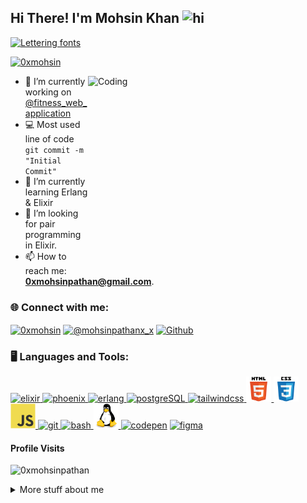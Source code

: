 ## Hi There! I'm Mohsin Khan <img src="https://user-images.githubusercontent.com/1303154/88677602-1635ba80-d120-11ea-84d8-d263ba5fc3c0.gif" width="28px" height="28px" alt="hi">

<a href="https://www.fontspace.com/category/lettering"><img src="https://see.fontimg.com/api/renderfont4/RpZmW/eyJyIjoiZnMiLCJoIjoyOCwidyI6MTEwMCwiZnMiOjI1LCJmZ2MiOiIjRTNFQ0U5IiwiYmdjIjoiIzI1MjkyOCIsInQiOjF9/SSdtIGFzcGlyaW5nIGEgZnVsbCBzdGFjayBkZXZlbG9wZXIgZnJvbSBJbmRpYSB3aXRoIGJpZyBkcmVhbXMgb2YgYmVjb21pbmcgYSBzb2Z0d2FyZSBlbmdpbmVlcmluZyBzdXBlcnN0YXIu/craglland.png" alt="Lettering fonts"></a>


<p align="left"> <a href="https://twitter.com/0xmohsin" target="blank"><img src="https://img.shields.io/twitter/follow/0xmohsin?logo=twitter&style=for-the-badge" alt="0xmohsin" /></a> </p>

 <img align="right" alt="Coding" width="380" height="320" src="https://media0.giphy.com/media/v1.Y2lkPTc5MGI3NjExZWNkYmVkMmNlNmI5YzhkYWNkZWM5ZGI2OTJmODM0ODI3MWNkZTQyZCZjdD1z/mAZf4H4Pi0wwlj3ZAw/giphy.gif">

- 🔭 I’m currently working on <a href="https://github.com/0xmohsinpathan/Muscle-Mind">@fitness_web_application</a>
- :computer: Most used line of code `git commit -m "Initial Commit"`
- 🌱 I’m currently learning Erlang & Elixir
- 🤔 I’m looking for pair programming in Elixir.
- 📫 How to reach me: **0xmohsinpathan@gmail.com**.



<h3 align="left">🌐 Connect with me:</h3>
<p align="left">
<a href="https://twitter.com/0xmohsin" target="blank"><img align="center" src="https://raw.githubusercontent.com/rahuldkjain/github-profile-readme-generator/master/src/images/icons/Social/twitter.svg" alt="0xmohsin" height="30" width="40" /></a>
<a href="https://instagram.com/mohsinpathanx_x" target="blank"><img align="center" src="https://raw.githubusercontent.com/rahuldkjain/github-profile-readme-generator/master/src/images/icons/Social/instagram.svg" alt="@mohsinpathanx_x" height="30" width="40" /></a>
<a href="https://dsc.bio/0xmohsin" target="blank"><img align="center" src="https://raw.githubusercontent.com/rahuldkjain/github-profile-readme-generator/master/src/images/icons/Social/discord.svg" alt="Github" height="30" width="40" /></a>
</p>



<h3 align="left">🖥️ Languages and Tools:</h3>
<p align="left"> <a href="https://elixir-lang.org" target="_blank" rel="noreferrer"> <img src="https://railsware.com/blog/wp-content/uploads/2016/08/Important-overhaul-Elixir.png" alt="elixir" width="40" height="40"/> </a> <a href="https://www.phoenixframework.org" target="_blank" rel="noreferrer"> <img src="https://www.phoenixframework.org/images/blog/14-released-b45b2d29b260dbacc427976a72c78535.png?vsn=d" alt="phoenix" width="40" height="40"/> </a> <a href="https://www.erlang.org/" target="_blank" rel="noreferrer"> <img src="https://www.vectorlogo.zone/logos/erlang/erlang-official.svg" alt="erlang" width="40" height="40"/> </a>
<a href="https://www.postgresql.org/"> <img height="40" src="https://img.icons8.com/color/48/null/postgreesql.png" alt="postgreSQL"/> </a>
 <a href="https://tailwindcss.com/"> <img height="40" src="https://www.wappalyzer.com/images/icons/tailwindcss.svg" alt="tailwindcss"/> </a>
<a href="https://www.w3schools.com/html/default.asp" target="_blank" rel="noreferrer"> <img src="https://raw.githubusercontent.com/devicons/devicon/master/icons/html5/html5-original-wordmark.svg" alt="html5" width="40" height="40"/> </a> <a href="https://www.w3schools.com/css/" target="_blank" rel="noreferrer"> <img src="https://raw.githubusercontent.com/devicons/devicon/master/icons/css3/css3-original-wordmark.svg" alt="css3" width="40" height="40"/> </a> <a href="https://developer.mozilla.org/en-US/docs/Web/JavaScript" target="_blank" rel="noreferrer"> <img src="https://raw.githubusercontent.com/devicons/devicon/master/icons/javascript/javascript-original.svg" alt="javascript" width="40" height="40"/> </a> <a href="https://git-scm.com/" target="_blank" rel="noreferrer"> <img src="https://www.vectorlogo.zone/logos/git-scm/git-scm-icon.svg" alt="git" width="40" height="40"/> </a> <a href="https://www.gnu.org/software/bash/" target="_blank" rel="noreferrer"> <img src="https://th.bing.com/th/id/R.fbf9698bf59467fe2c425137845236e4?rik=OlVUcLGItQyh9w&riu=http%3a%2f%2falemani.com%2fwp-content%2fuploads%2f2015%2f03%2fTerminal-icon.png&ehk=9m%2bhnYcpnrUNfC%2fRJw0WidLxBM33uFHkWwV4lkgW2x8%3d&risl=&pid=ImgRaw&r=0" alt="bash" width="40" height="40"/> </a> <a href="https://www.linux.org/" target="_blank" rel="noreferrer"> <img src="https://raw.githubusercontent.com/devicons/devicon/master/icons/linux/linux-original.svg" alt="linux" width="40" height="40"/> </a> <a href="https://codepen.io/0xmohsin" target="_blank" rel="noreferrer"><img src="https://raw.githubusercontent.com/rahuldkjain/github-profile-readme-generator/master/src/images/icons/Social/codepen.svg" alt="codepen" height="40" width="40" /></a> <a href="https://www.figma.com/" target="_blank" rel="noreferrer"> <img src="https://www.vectorlogo.zone/logos/figma/figma-icon.svg" alt="figma" width="40" height="40"/> </a> </p>



#### Profile Visits 

<p> <img src="https://komarev.com/ghpvc/?username=0xmohsinpathan&label=Profile%20views&color=0e75b6&style=flat" alt="0xmohsinpathan" /> </p>

<details>
<summary>
  More stuff about me
</summary>
  <br >
 
 <a href="https://www.fontspace.com/category/cursive"><img align="center" src="https://see.fontimg.com/api/renderfont4/GOqKG/eyJyIjoiZnMiLCJoIjozOSwidyI6MTEwMCwiZnMiOjM1LCJmZ2MiOiIjNzNEM0IyIiwiYmdjIjoiI0M0RUZFQyIsInQiOjF9/IkZpbmQgaW50ZXJlc3RpbmcgdGhpbmdzIHRvIHdvcmsgb24gYW5kIHdvcmsgb24gdGhlbSBldmVuIGlmIHRoZXkgYXJlIGhhcmQi/honeybutter-script.png" alt="Cursive fonts"></a>
 
 <p align="left"> 𝙳𝚒𝚍 𝚢𝚘𝚞 𝚔𝚗𝚘𝚠 𝚝𝚑𝚊𝚝 𝚍𝚎𝚜𝚙𝚒𝚝𝚎 𝚌𝚘𝚖𝚒𝚗𝚐 𝚏𝚛𝚘𝚖 𝚊 𝚌𝚘𝚖𝚖𝚎𝚛𝚌𝚎 𝚋𝚊𝚌𝚔𝚐𝚛𝚘𝚞𝚗𝚍, 𝚋𝚞𝚝 𝚖𝚢 𝚝𝚛𝚞𝚎 𝚙𝚊𝚜𝚜𝚒𝚘𝚗 𝚕𝚒𝚎𝚜 𝚒𝚗 𝚙𝚛𝚘𝚐𝚛𝚊𝚖𝚖𝚒𝚗𝚐. 𝙾𝚟𝚎𝚛 𝚝𝚑𝚎 𝚙𝚊𝚜𝚝 𝚝𝚠𝚘 𝚢𝚎𝚊𝚛𝚜, 𝙸'𝚟𝚎 𝚑𝚘𝚗𝚎𝚍 𝚖𝚢 𝚙𝚛𝚘𝚐𝚛𝚊𝚖𝚖𝚒𝚗𝚐 𝚜𝚔𝚒𝚕𝚕𝚜 𝚝𝚑𝚛𝚘𝚞𝚐𝚑 𝚋𝚘𝚝𝚑 𝚏𝚘𝚛𝚖𝚊𝚕 𝚎𝚍𝚞𝚌𝚊𝚝𝚒𝚘𝚗 𝚊𝚗𝚍 𝚑𝚊𝚗𝚍𝚜-𝚘𝚗 𝚎𝚡𝚙𝚎𝚛𝚒𝚎𝚗𝚌𝚎. 𝙸𝚗 𝚖𝚢 𝚏𝚛𝚎𝚎 𝚝𝚒𝚖𝚎, 𝚢𝚘𝚞'𝚕𝚕 𝚘𝚏𝚝𝚎𝚗 𝚏𝚒𝚗𝚍 𝚖𝚎 𝚒𝚗 𝚝𝚑𝚎 𝚐𝚢𝚖 𝚘𝚛 𝚌𝚘𝚍𝚒𝚗𝚐 𝚊𝚠𝚊𝚢 𝚘𝚗 𝚊 𝚙𝚎𝚛𝚜𝚘𝚗𝚊𝚕 𝚙𝚛𝚘𝚓𝚎𝚌𝚝. 𝙸 𝚕𝚘𝚟𝚎 𝚝𝚑𝚎 𝚌𝚑𝚊𝚕𝚕𝚎𝚗𝚐𝚎 𝚘𝚏 𝚜𝚘𝚕𝚟𝚒𝚗𝚐 𝚙𝚛𝚘𝚋𝚕𝚎𝚖𝚜 𝚝𝚑𝚛𝚘𝚞𝚐𝚑 𝚌𝚘𝚍𝚎, 𝚊𝚗𝚍 𝙸'𝚖 𝚊𝚕𝚠𝚊𝚢𝚜 𝚕𝚘𝚘𝚔𝚒𝚗𝚐 𝚏𝚘𝚛 𝚗𝚎𝚠 𝚌𝚑𝚊𝚕𝚕𝚎𝚗𝚐𝚎𝚜 𝚊𝚗𝚍 𝚠𝚊𝚢𝚜 𝚝𝚘 𝚎𝚡𝚙𝚊𝚗𝚍 𝚖𝚢 𝚜𝚔𝚒𝚕𝚕𝚜. 𝙼𝚢 𝚍𝚒𝚟𝚎𝚛𝚜𝚎 𝚒𝚗𝚝𝚎𝚛𝚎𝚜𝚝𝚜 𝚊𝚗𝚍 𝚎𝚡𝚙𝚎𝚛𝚒𝚎𝚗𝚌𝚎𝚜 𝚑𝚊𝚟𝚎 𝚝𝚊𝚞𝚐𝚑𝚝 𝚖𝚎 𝚝𝚑𝚊𝚝 𝚢𝚘𝚞 𝚗𝚎𝚟𝚎𝚛 𝚔𝚗𝚘𝚠 𝚠𝚑𝚎𝚛𝚎 𝚢𝚘𝚞𝚛 𝚙𝚊𝚜𝚜𝚒𝚘𝚗𝚜 𝚖𝚊𝚢 𝚝𝚊𝚔𝚎 𝚢𝚘𝚞! </p>    
 
 
  
 <details> 
 <summary> 
 📊 Github Stats :
  </summary>
   <br > 
   
 <p>&nbsp;<img align="center" src="https://github-readme-stats.vercel.app/api?username=0xmohsinpathan&show_icons=true&locale=en" alt="0xmohsinpathan" /></p> 
   
</details>
 
  <details> 
 <summary> 
 ⏳ Most Used Languages :
  </summary>
   <br >  
    
<p><img align="left" src="https://github-readme-stats.vercel.app/api/top-langs?username=0xmohsinpathan&show_icons=true&locale=en&layout=compact" alt="0xmohsinpathan"/></p>
   
</details>  
 
 <img align="center" alt="Coding" width="400" src="https://media1.giphy.com/media/WodOtJNNNQEXRSSXp2/giphy.gif?cid=790b7611p3cuixoiii5xhlwkqe8mtk9etp69mmracz1m3ice&rid=giphy.gif&ct=s">  
 
</details>

